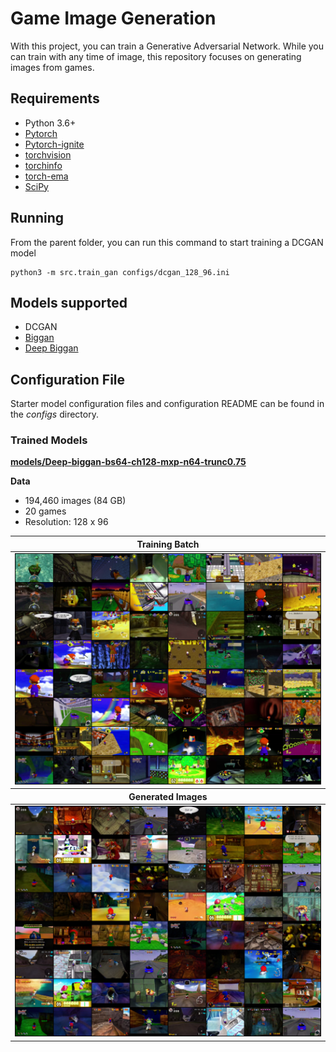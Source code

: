 # Game Image Generation
With this project, you can train a Generative Adversarial Network.  While you can train with any time of image, 
this repository focuses on generating images from games.

## Requirements
- Python 3.6+
- [Pytorch](https://pytorch.org/)
- [Pytorch-ignite](https://pytorch.org/ignite/index.html)
- [torchvision](https://pypi.org/project/torchvision/)
- [torchinfo](https://github.com/TylerYep/torchinfo)
- [torch-ema](https://github.com/fadel/pytorch_ema)
- [SciPy](https://scipy.org/install/)

## Running

From the parent folder, you can run this command to start training a DCGAN model
```
python3 -m src.train_gan configs/dcgan_128_96.ini
```

## Models supported

- DCGAN
- [Biggan](https://arxiv.org/abs/1809.11096)
- [Deep Biggan](https://arxiv.org/abs/1809.11096)

## Configuration File

Starter model configuration files and configuration README can be found in the _configs_ directory.

### Trained Models

[**models/Deep-biggan-bs64-ch128-mxp-n64-trunc0.75**](models/Deep-biggan-bs64-ch128-mxp-n64-trunc0.75)

**Data**
- 194,460 images (84 GB)
- 20 games
- Resolution: 128 x 96

<table>
  <thead><th colspan="3">Training Batch</th></thead>
  <td colspan="3" align="center"><img src="models/Deep-biggan-bs64-ch128-mxp-n64-trunc0.75/images/train_batch.png" alt="Images of training batch"></td>
  <thead> <th colspan="3"> Generated Images </th> </thead>
<td colspan="3" align="center"><img src="models/Deep-biggan-bs64-ch128-mxp-n64-trunc0.75/images/generated_image_68000.png" alt="Images of training batch"></td>
</table>
